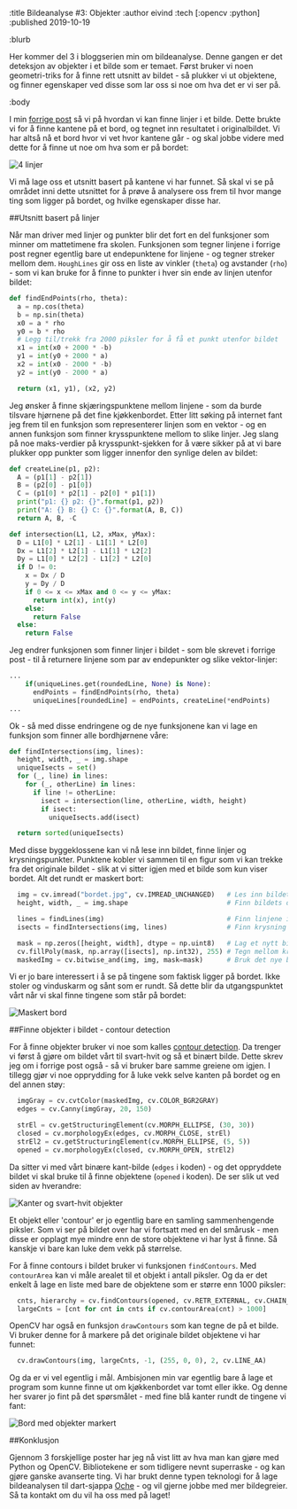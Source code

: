 :title Bildeanalyse #3: Objekter
:author eivind
:tech [:opencv :python]
:published 2019-10-19

:blurb

Her kommer del 3 i bloggserien min om bildeanalyse. Denne gangen er det deteksjon av
objekter i et bilde som er temaet. Først bruker vi noen geometri-triks for å finne
rett utsnitt av bildet - så plukker vi ut objektene, og finner egenskaper ved disse
som lar oss si noe om hva det er vi ser på.

:body

I min [forrige post](https://www.kodemaker.no/blogg/2019-09-bildeanalyse-linjer/) så
vi på hvordan vi kan finne linjer i et bilde. Dette brukte vi for å finne kantene på
et bord, og tegnet inn resultatet i originalbildet. Vi har altså nå et bord hvor vi
vet hvor kantene går - og skal jobbe videre med dette for å finne ut noe om hva som
er på bordet:

![4 linjer](/images/blogg/ba_linjer_fire.png)

Vi må lage oss et utsnitt basert på kantene vi har funnet. Så skal vi se på området
inni dette utsnittet for å prøve å analysere oss frem til hvor mange ting som ligger
på bordet, og hvilke egenskaper disse har.

##Utsnitt basert på linjer

Når man driver med linjer og punkter blir det fort en del funksjoner som minner om
mattetimene fra skolen. Funksjonen som tegner linjene i forrige post regner egentlig
bare ut endepunktene for linjene - og tegner streker mellom dem. `HoughLines` gir oss
en liste av vinkler (`theta`) og avstander (`rho`) - som vi kan bruke for å finne to
punkter i hver sin ende av linjen utenfor bildet:

```python
def findEndPoints(rho, theta):
  a = np.cos(theta)
  b = np.sin(theta)
  x0 = a * rho
  y0 = b * rho
  # Legg til/trekk fra 2000 piksler for å få et punkt utenfor bildet
  x1 = int(x0 + 2000 * -b)
  y1 = int(y0 + 2000 * a)
  x2 = int(x0 - 2000 * -b)
  y2 = int(y0 - 2000 * a)

  return (x1, y1), (x2, y2)
```

Jeg ønsker å finne skjæringspunktene mellom linjene - som da burde tilsvare hjørnene
på det fine kjøkkenbordet. Etter litt søking på internet fant jeg frem til en funksjon
som representerer linjen som en vektor - og en annen funksjon som finner krysspunktene
mellom to slike linjer. Jeg slang på noe maks-verdier på krysspunkt-sjekken for å være
sikker på at vi bare plukker opp punkter som ligger innenfor den synlige delen av
bildet:

```python
def createLine(p1, p2):
  A = (p1[1] - p2[1])
  B = (p2[0] - p1[0])
  C = (p1[0] * p2[1] - p2[0] * p1[1])
  print("p1: {} p2: {}".format(p1, p2))
  print("A: {} B: {} C: {}".format(A, B, C))
  return A, B, -C

def intersection(L1, L2, xMax, yMax):
  D = L1[0] * L2[1] - L1[1] * L2[0]
  Dx = L1[2] * L2[1] - L1[1] * L2[2]
  Dy = L1[0] * L2[2] - L1[2] * L2[0]
  if D != 0:
    x = Dx / D
    y = Dy / D
    if 0 <= x <= xMax and 0 <= y <= yMax: 
      return int(x), int(y)
    else:
      return False
  else:
    return False
```

Jeg endrer funksjonen som finner linjer i bildet - som ble skrevet i forrige post - til å
returnere linjene som par av endepunkter og slike vektor-linjer:

```python
...
    if(uniqueLines.get(roundedLine, None) is None):
      endPoints = findEndPoints(rho, theta)
      uniqueLines[roundedLine] = endPoints, createLine(*endPoints)
...
```

Ok - så med disse endringene og de nye funksjonene kan vi lage en funksjon som finner
alle bordhjørnene våre:

```python
def findIntersections(img, lines):
  height, width, _ = img.shape
  uniqueIsects = set()
  for (_, line) in lines:
    for (_, otherLine) in lines:
      if line != otherLine:
        isect = intersection(line, otherLine, width, height)
        if isect:
          uniqueIsects.add(isect)

  return sorted(uniqueIsects)
```

Med disse byggeklossene kan vi nå lese inn bildet, finne linjer og krysningspunkter.
Punktene kobler vi sammen til en figur som vi kan trekke fra det originale bildet - slik
at vi sitter igjen med et bilde som kun viser bordet. Alt det rundt er maskert bort:

```python
  img = cv.imread("bordet.jpg", cv.IMREAD_UNCHANGED)   # Les inn bildet
  height, width, _ = img.shape                         # Finn bildets dimensjoner

  lines = findLines(img)                               # Finn linjene i bildet
  isects = findIntersections(img, lines)               # Finn krysning mellom linjene

  mask = np.zeros([height, width], dtype = np.uint8)   # Lag et nytt bilde med samme dimensjoner
  cv.fillPoly(mask, np.array([isects], np.int32), 255) # Tegn mellom krysningspunktene
  maskedImg = cv.bitwise_and(img, img, mask=mask)      # Bruk det nye bildet som maske
```

Vi er jo bare interessert i å se på tingene som faktisk ligger på bordet. Ikke stoler og
vinduskarm og sånt som er rundt. Så dette blir da utgangspunktet vårt når vi skal finne
tingene som står på bordet:

![Maskert bord](/images/blogg/ba_objekter_mask.png)

##Finne objekter i bildet - contour detection

For å finne objekter bruker vi noe som kalles
[contour detection](https://docs.opencv.org/master/df/d0d/tutorial_find_contours.html).
Da trenger vi først å gjøre om bildet vårt til svart-hvit og så et binært bilde. Dette
skrev jeg om i forrige post også - så vi bruker bare samme greiene om igjen. I tillegg
gjør vi noe opprydding for å luke vekk selve kanten på bordet og en del annen støy:

```python
  imgGray = cv.cvtColor(maskedImg, cv.COLOR_BGR2GRAY)
  edges = cv.Canny(imgGray, 20, 150)

  strEl = cv.getStructuringElement(cv.MORPH_ELLIPSE, (30, 30))
  closed = cv.morphologyEx(edges, cv.MORPH_CLOSE, strEl)
  strEl2 = cv.getStructuringElement(cv.MORPH_ELLIPSE, (5, 5))
  opened = cv.morphologyEx(closed, cv.MORPH_OPEN, strEl2)
```

Da sitter vi med vårt binære kant-bilde (`edges` i koden) - og det oppryddete bildet vi
skal bruke til å finne objektene (`opened` i koden). De ser slik ut ved siden av
hverandre:

![Kanter og svart-hvit objekter](/images/blogg/ba_objekter_th.png)

Et objekt eller 'contour' er jo egentlig bare en samling sammenhengende piksler. Som vi
ser på bildet over har vi fortsatt med en del smårusk - men disse er opplagt mye mindre
enn de store objektene vi har lyst å finne. Så kanskje vi bare kan luke dem vekk på
størrelse.

For å finne contours i bildet bruker vi funksjonen `findContours`. Med `contourArea` kan
vi måle arealet til et objekt i antall piksler. Og da er det enkelt å lage en liste med
bare de objektene som er større enn 1000 piksler:

```python
  cnts, hierarchy = cv.findContours(opened, cv.RETR_EXTERNAL, cv.CHAIN_APPROX_SIMPLE)
  largeCnts = [cnt for cnt in cnts if cv.contourArea(cnt) > 1000]
```

OpenCV har også en funksjon `drawContours` som kan tegne de på et bilde. Vi bruker denne
for å markere på det originale bildet objektene vi har funnet:

```python
  cv.drawContours(img, largeCnts, -1, (255, 0, 0), 2, cv.LINE_AA)
```

Og da er vi vel egentlig i mål. Ambisjonen min var egentlig bare å lage et program som
kunne finne ut om kjøkkenbordet var tomt eller ikke. Og denne her svarer jo fint på det
spørsmålet - med fine blå kanter rundt de tingene vi fant:

![Bord med objekter markert](/images/blogg/ba_objekter_resultat.png)

##Konklusjon

Gjennom 3 forskjellige poster har jeg nå vist litt av hva man kan gjøre med Python og
OpenCV. Bibliotekene er som tidligere nevnt superraske - og kan gjøre ganske avanserte
ting. Vi har brukt denne typen teknologi for å lage bildeanalysen til dart-sjappa
[Oche](https://ochedart.com/) - og vil gjerne jobbe med mer bildegreier. Så ta kontakt om
du vil ha oss med på laget!
